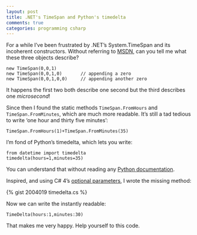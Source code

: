 ```yaml
---
layout: post
title: .NET's TimeSpan and Python's timedelta
comments: true
categories: programming csharp
---
```


For a while I’ve been frustrated by .NET’s System.TimeSpan and its incoherent constructors. Without referring to [MSDN][1], can you tell me what these three objects describe?
 
    new TimeSpan(0,0,1)       
    new TimeSpan(0,0,1,0)       // appending a zero
    new TimeSpan(0,0,1,0,0)     // appending another zero
 
It happens the first two both describe one second but the third describes one _microsecond_!
 
Since then I found the static methods `TimeSpan.FromHours` and `TimeSpan.FromMinutes`, which are much more readable. It’s still a tad tedious to write ‘one hour and thirty five minutes’:
 
    TimeSpan.FromHours(1)+TimeSpan.FromMinutes(35)
 
I’m fond of Python’s timedelta, which lets you write:
 
    from datetime import timedelta
    timedelta(hours=1,minutes=35)
 
You can understand that without reading any [Python documentation][2].
 
Inspired, and using C# 4’s [optional parameters][3], I wrote the missing method:
 
{% gist 2004019 timedelta.cs %}

Now we can write the instantly readable:
 
    TimeDelta(hours:1,minutes:30)
 
That makes me very happy. Help yourself to this code.
 
[1]: http://msdn.microsoft.com/en-us/library/system.timespan.aspx
[2]: http://docs.python.org/library/datetime.html#timedelta-objects
[3]: http://msdn.microsoft.com/en-us/library/dd264739.aspx
